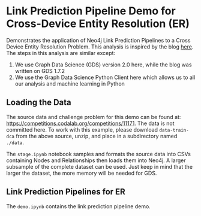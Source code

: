 # Link Prediction Pipeline Demo for Cross-Device Entity Resolution (ER)
Demonstrates the application of Neo4j Link Prediction Pipelines to a Cross Device 
Entity Resolution Problem. This analysis is inspired by the blog [here](https://towardsdatascience.com/exploring-practical-recommendation-engines-in-neo4j-ff09fe767782). The steps in this analysis are similar except:
1. We use Graph Data Science (GDS) version 2.0 here, while the blog was written on GDS 1.7.2
2. We use the Graph Data Science Python Client here which allows us to all our analysis and machine learning in Python


## Loading the Data
The source data and challenge problem for this demo can be found at: https://competitions.codalab.org/competitions/11171. The data is not committed here. To work with this example, please download `data-train-dca` from the above source, unzip, and place in a subdirectory named `./data`.  

The `stage.ipynb` notebook samples and formats the source data into CSVs containing Nodes and Relationships then loads them into Neo4j. A larger subsample of the complete dataset can be used.  Just keep in mind that the larger the dataset, the more memory will be needed for GDS.

## Link Prediction Pipelines for ER
The `demo.ipynb` contains the link prediction pipeline demo. 
